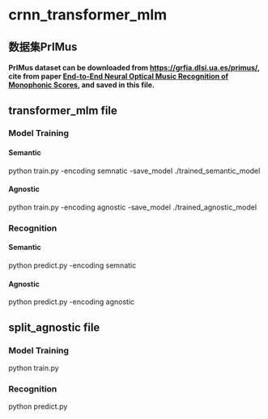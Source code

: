 # crnn_transformer_mlm

## 数据集PrIMus
#### PrIMus dataset can be downloaded from <https://grfia.dlsi.ua.es/primus/>, cite from paper [End-to-End Neural Optical Music Recognition of Monophonic Scores](https://www.mdpi.com/2076-3417/8/4/606 "文章地址"), and saved in this file.

## transformer_mlm file

### Model Training

#### Semantic
python train.py -encoding semnatic -save_model ./trained_semantic_model

#### Agnostic
python train.py -encoding agnostic -save_model ./trained_agnostic_model

### Recognition

#### Semantic
python predict.py -encoding semnatic

#### Agnostic
python predict.py -encoding agnostic


## split_agnostic file

### Model Training
python train.py

### Recognition
python predict.py
